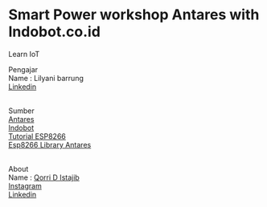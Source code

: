 # Smart Power workshop Antares with Indobot.co.id
Learn IoT

Pengajar
<br>Name : Lilyani barrung
<br><a href="https://id.linkedin.com/in/lilyani-barrung-194760170">Linkedin</a>

<br>Sumber 
<br><a href="https://antares.id/">Antares</a>
<br><a href="https://indobot.co.id/">Indobot</a>
<br><a href="https://antares.id/id/esp-library-example.html">Tutorial ESP8266</a>
<br><a href="https://github.com/antaresdocumentation/antares-esp8266-http/archive/master.zip">Esp8266 Library Antares</a>

<br>About
<br>Name : <a href="https://qorri-di.com/">Qorri D Istajib
<br><a href="https://www.instagram.com/qorri_di/">Instagram</a>
<br><a href="https://id.linkedin.com/in/qorri-dwi-istajib-a75759b4">Linkedin</a>
